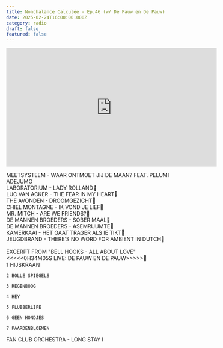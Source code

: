 ```yaml
---
title: Nonchalance Calculée - Ep.46 (w/ De Pauw en De Pauw)
date: 2025-02-24T16:00:00.000Z
category: radio
draft: false
featured: false
---
```

<iframe width="560" height="315" src="https://www.youtube.com/embed/ovacHiL_8Fg?si=E30nRT3lyOCvI7Ox" title="YouTube video player" frameborder="0" allow="accelerometer; autoplay; clipboard-write; encrypted-media; gyroscope; picture-in-picture; web-share" referrerpolicy="strict-origin-when-cross-origin" allowfullscreen></iframe>

MEETSYSTEEM - WAAR ONTMOET JIJ DE MAAN? FEAT. PELUMI ADEJUMO\
LABORATORIUM - LADY ROLLAND\
LUC VAN ACKER - THE FEAR IN MY HEART\
THE AVONDEN - DROOMGEZICHT\
CHIEL MONTAGNE - IK VOND JE LIEF\
MR. MITCH - ARE WE FRIENDS?\
DE MANNEN BROEDERS - SOBER MAAL\
DE MANNEN BROEDERS - ASEMRUUMTE\
KAMERKAAI - HET GAAT TRAGER ALS IE TIKT\
JEUGDBRAND - THERE’S NO WORD FOR AMBIENT IN DUTCH\
\
EXCERPT FROM "BELL HOOKS - ALL ABOUT LOVE"\
<<<<<0H34M05S LIVE: DE PAUW EN DE PAUW>>>>>	\
	1 HIJSKRAAN

	2 BOLLE SPIEGELS

	3 REGENBOOG

	4 HEY 

	5 FLUBBERLIFE

	6 GEEN HONDJES 

	7 PAARDENBLOEMEN

FAN CLUB ORCHESTRA	 - LONG STAY I
